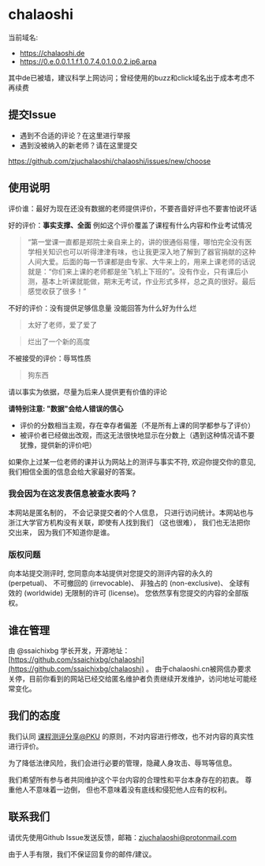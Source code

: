 # chalaoshi

当前域名: 

- https://chalaoshi.de 
- https://0.e.0.0.1.1.f.1.0.7.4.0.1.0.0.2.ip6.arpa

其中de已被墙，建议科学上网访问；曾经使用的buzz和click域名出于成本考虑不再续费

## 提交Issue

- 遇到不合适的评论？在这里进行举报
- 遇到没被纳入的新老师？请在这里提交
  
https://github.com/zjuchalaoshi/chalaoshi/issues/new/choose

## 使用说明

评价谁：最好为现在还没有数据的老师提供评价，不要吝啬好评也不要害怕说坏话

好的评价：**事实支撑、全面** 例如这个评价覆盖了课程有什么内容和作业考试情况
> “第一堂课一直都是郑院士亲自来上的，讲的很通俗易懂，哪怕完全没有医学相关知识也可以听得津津有味，也让我更深入地了解到了器官捐献的这种人间大爱。后面的每一节课都是由专家、大牛来上的，用来上课老师的话说就是：“你们来上课的老师都是坐飞机上下班的”。没有作业，只有课后小测，基本上听课就能做，期末无考试，作业形式多样，总之真的很好。最后感觉收获了很多！”

不好的评价：没有提供足够信息量 没能回答为什么好为什么烂
> 太好了老师，爱了爱了

> 烂出了一个新的高度

不被接受的评价：辱骂性质
> 狗东西

请以事实为依据，尽量为后来人提供更有价值的评论

**请特别注意: "数据"会给人错误的信心**

* 评价的分数相当主观，存在幸存者偏差（不是所有上课的同学都参与了评价）
* 被评价者已经做出改观，而这无法很快地显示在分数上（遇到这种情况请不要犹豫，提供新的评价吧）

如果你上过某一位老师的课并认为网站上的测评与事实不符, 欢迎你提交你的意见, 我们相信全面的信息会给大家最好的答案。

### 我会因为在这发表信息被查水表吗？

本网站是匿名制的， 不会记录提交者的个人信息， 只进行访问统计。本网站也与浙江大学官方机构没有关联，即使有人找到我们 （这也很难）， 我们也无法把你交出来， 因为我们不知道你是谁。

### 版权问题

向本站提交测评时, 您同意向本站提供对您提交的测评内容的永久的 (perpetual)、 不可撤回的 (irrevocable)、 非独占的 (non-exclusive)、 全球有效的 (worldwide) 无限制的许可 (license)。 您依然享有您提交的内容的全部版权。


## 谁在管理

由 @ssaichixbg 学长开发，开源地址：[https://github.com/ssaichixbg/chalaoshi](https://github.com/ssaichixbg/chalaoshi) 。 由于chalaoshi.cn被网信办要求关停，目前你看到的网站已经交给匿名维护者负责继续开发维护，访问地址可能经常变化。

## 我们的态度

我们认同 [课程测评分享@PKU](https://courses.pinzhixiaoyuan.com/faq) 的原则，不对内容进行修改，也不对内容的真实性进行评价。

为了降低法律风险，我们会进行必要的管理，隐藏人身攻击、辱骂等信息。

我们希望所有参与者共同维护这个平台内容的合理性和平台本身存在的初衷。 尊重他人不意味着一边倒， 但也不意味着没有底线和侵犯他人应有的权利。

## 联系我们

请优先使用Github Issue发送反馈，邮箱：zjuchalaoshi@protonmail.com

由于人手有限，我们不保证回复你的邮件/建议。
